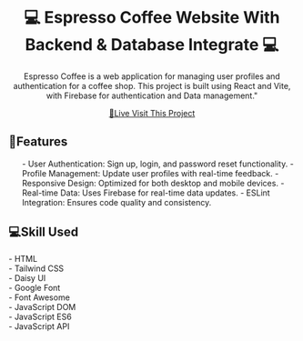 
<h1 align="center" style="font-weight: bold;">💻 <b>Espresso Coffee</b> Website With Backend & Database Integrate 💻</h1>
<p align="center">Espresso Coffee is a web application for managing user profiles and authentication for a coffee shop. This project is built using React and Vite, with Firebase for authentication and Data management."</p>

<p align="center">
<a href="https://coffee-store-16866.web.app/">📱Live Visit This Project</a>
</p> 

<h2 id="layout">🎨Features</h2>
<ul>
   - User Authentication: Sign up, login, and password reset functionality.
- Profile Management: Update user profiles with real-time feedback.
- Responsive Design: Optimized for both desktop and mobile devices.
- Real-time Data: Uses Firebase for real-time data updates.
- ESLint Integration: Ensures code quality and consistency.
</ul>

<h2 id="technologies" style="font-weight: bolder;">💻Skill Used</h2>
- HTML <br>
- Tailwind CSS <br>
- Daisy UI <br>
- Google Font <br>
- Font Awesome <br>
- JavaScript DOM <br>
- JavaScript ES6 <br>
- JavaScript API <br>





